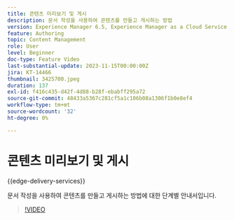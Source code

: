 ```yaml
---
title: 콘텐츠 미리보기 및 게시
description: 문서 작성을 사용하여 콘텐츠를 만들고 게시하는 방법
version: Experience Manager 6.5, Experience Manager as a Cloud Service
feature: Authoring
topic: Content Management
role: User
level: Beginner
doc-type: Feature Video
last-substantial-update: 2023-11-15T00:00:00Z
jira: KT-14466
thumbnail: 3425700.jpeg
duration: 137
exl-id: f416c435-d42f-4d88-b28f-ebabff295a72
source-git-commit: 48433a5367c281cf5a1c106b08a1306f1b0e8ef4
workflow-type: tm+mt
source-wordcount: '32'
ht-degree: 0%

---
```


# 콘텐츠 미리보기 및 게시

{{edge-delivery-services}}

문서 작성을 사용하여 콘텐츠를 만들고 게시하는 방법에 대한 단계별 안내서입니다.

>[!VIDEO](https://video.tv.adobe.com/v/3425700/?learn=on)
